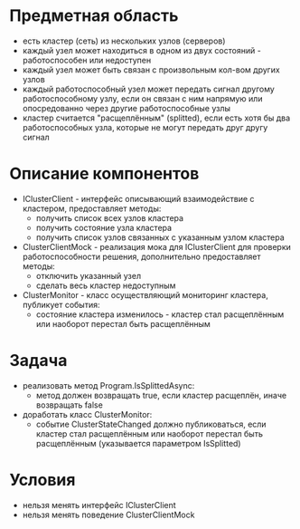 # Предметная область
- есть кластер (сеть) из нескольких узлов (серверов)
- каждый узел может находиться в одном из двух состояний - работоспособен или недоступен
- каждый узел может быть связан с произвольным кол-вом других узлов
- каждый работоспособный узел может передать сигнал другому работоспособному узлу, если он связан с ним напрямую или опосредованно через другие работоспособные узлы
- кластер считается "расщеплённым" (splitted), если есть хотя бы два работоспособных узла, которые не могут передать друг другу сигнал

# Описание компонентов
- IClusterClient - интерфейс описывающий взаимодействие с кластером, предоставляет методы:
  - получить список всех узлов кластера
  - получить состояние узла кластера
  - получить список узлов связанных с указанным узлом кластера
- ClusterClientMock - реализация мока для IClusterClient для проверки работоспособности решения, дополнительно предоставляет методы:
  - отключить указанный узел
  - сделать весь кластер недоступным
- ClusterMonitor - класс осуществляющий мониторинг кластера, публикует события:
  - состояние кластера изменилось - кластер стал расщеплённым или наоборот перестал быть расщеплённым

# Задача
- реализовать метод Program.IsSplittedAsync:
  - метод должен возвращать true, если кластер расщеплён, иначе возвращать false
- доработать класс ClusterMonitor:
  - событие ClusterStateChanged должно публиковаться, если кластер стал расщеплённым или наоборот перестал быть расщеплённым (указывается параметром IsSplitted)

# Условия
- нельзя менять интерфейс IClusterClient
- нельзя менять поведение ClusterClientMock
